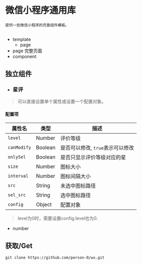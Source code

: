 # 微信小程序通用库
`提供一些微信小程序的页面组件模板。`

## 
- template
  + page
- page
完整页面
- component

## 独立组件
  + ### 星评
  > 可以直接设置单个属性或设置一个配置对象。
  #### 配置项
  
  |属性名|类型|描述|
  |------|-----|-------|
  |`level`|Number|评价等级|
  |`canModify`|Boolean |是否可以修改, `true`表示可以修改 |
  |`onlySel`| Boolean |是否只显示评价等级对应的星|
  | `size` | Number | 图标大小 |
  | `interval` | Number | 图标间隔大小 |
  |`src` | String | 未选中图标路径 |
  | `sel_src` | String | 选中图标路径 |
  | `config` | Object | 配置对象 |

> level为0时，需要设置config.level也为0.

  + number

## 获取/Get 
`git clone https://github.com/person-0/wx.git`
